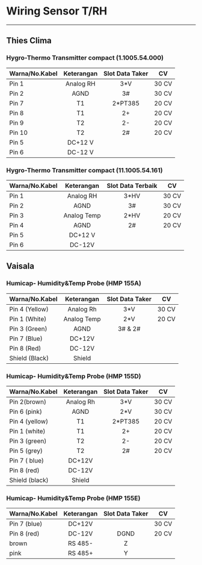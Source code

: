 # Wiring Sensor T/RH
***
## Thies Clima
### Hygro-Thermo Transmitter compact (1.1005.54.000)

| Warna/No.Kabel | Keterangan | Slot Data Taker | CV    |
|----------------|:----------:|:---------------:|:-----:|
| Pin 1          | Analog RH  | 3*V             | 30 CV |
| Pin 2          | AGND       | 3#              | 30 CV |
| Pin 7          | T1         | 2*PT385         | 20 CV |
| Pin 8          | T1         | 2+              | 20 CV |
| Pin 9          | T2         | 2-              | 20 CV |
| Pin 10         | T2         | 2#              | 20 CV |
| Pin 5          | DC+12 V    |                 |       |
| Pin 6          | DC-12 V    |                 |       |

### Hygro-Thermo Transmitter compact (11.1005.54.161)

| Warna/No.Kabel | Keterangan  | Slot Data Terbaik | CV    |
|----------------|:-----------:|:-----------------:|:-----:|
| Pin 1          | Analog RH   | 3*HV              | 30 CV |
| Pin 2          | AGND        | 3#                | 30 CV |
| Pin 3          | Analog Temp | 2*HV              | 20 CV |
| Pin 4          | AGND        | 2#                | 20 CV |
| Pin 5          | DC+12 V     |                   |       |
| Pin 6          | DC-12V      |                   |       |

## Vaisala
### Humicap- Humidity&Temp Probe (HMP 155A)

| Warna/No.Kabel | Keterangan  | Slot Data Taker | CV    |
|----------------|:-----------:|:---------------:|:-----:|
| Pin 4 (Yellow) | Analog Rh   | 3*V             | 30 CV |
| Pin 1 (White)  | Analog Temp | 2*V             | 20 CV |
| Pin 3 (Green)  | AGND        | 3# & 2#         |       |
| Pin 7 (Blue)   | DC+12V      |                 |       |
| Pin 8 (Red)    | DC-12V      |                 |       |
| Shield (Black) | Shield      |                 |       |

### Humicap- Humidity&Temp Probe (HMP 155D)

| Warna/No.Kabel | Keterangan | Slot Data Taker | CV    |
|----------------|:----------:|:---------------:|:-----:|
| Pin 2(brown)   | Analog Rh  | 3*V             | 30 CV |
| Pin 6 (pink)   | AGND       | 2*V             | 30 CV |
| Pin 4 (yellow) | T1         | 2*PT385         | 20 CV |
| Pin 1 (white)  | T1         | 2+              | 20 CV |
| Pin 3 (green)  | T2         | 2-              | 20 CV |
| Pin 5 (grey)   | T2         | 2#              | 20 CV |
| Pin 7 ( blue)  | DC+12V     |                 |       |
| Pin 8 (red)    | DC-12V     |                 |       |
| Shield (black) | Shield     |                 |       |

### Humicap- Humidity&Temp Probe (HMP 155E)

| Warna/No.Kabel | Keterangan | Slot Data Taker | CV    |
|----------------|:----------:|:---------------:|:-----:|
| Pin 7 (blue)   | DC+12V     |                 | 30 CV |
| Pin 8 (red)    | DC-12V     | DGND            | 20 CV |
| brown          | RS 485-    | Z               |       |
| pink           | RS 485+    | Y               |       |
